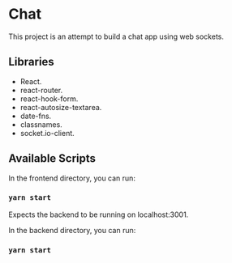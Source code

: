 # Chat

This project is an attempt to build a chat app using web sockets.

## Libraries

- React.
- react-router.
- react-hook-form.
- react-autosize-textarea.
- date-fns.
- classnames.
- socket.io-client.

## Available Scripts

In the frontend directory, you can run:

### `yarn start`

Expects the backend to be running on localhost:3001.

In the backend directory, you can run:

### `yarn start`

